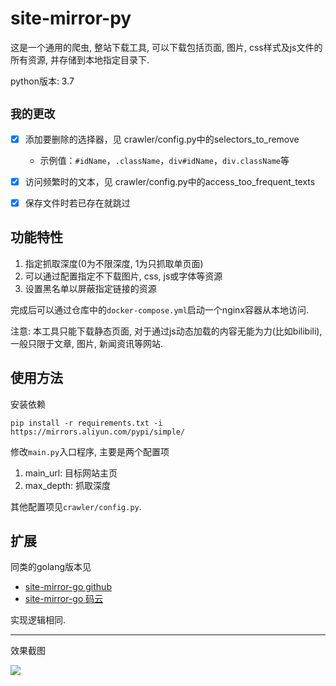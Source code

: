 # site-mirror-py

这是一个通用的爬虫, 整站下载工具, 可以下载包括页面, 图片, css样式及js文件的所有资源, 并存储到本地指定目录下. 

python版本: 3.7

## `我的更改`

- [x] 添加要删除的选择器，见 crawler/config.py中的selectors_to_remove
  - 示例值：`#idName`，`.className`，`div#idName`，`div.className`等
- [x] 访问频繁时的文本，见 crawler/config.py中的access_too_frequent_texts
- [x] 保存文件时若已存在就跳过


## 功能特性

1. 指定抓取深度(0为不限深度, 1为只抓取单页面)
2. 可以通过配置指定不下载图片, css, js或字体等资源
3. 设置黑名单以屏蔽指定链接的资源

完成后可以通过仓库中的`docker-compose.yml`启动一个nginx容器从本地访问.

注意: 本工具只能下载静态页面, 对于通过js动态加载的内容无能为力(比如bilibili), 一般只限于文章, 图片, 新闻资讯等网站.

## 使用方法

安装依赖

```
pip install -r requirements.txt -i https://mirrors.aliyun.com/pypi/simple/
```

修改`main.py`入口程序, 主要是两个配置项

1. main_url: 目标网站主页
2. max_depth: 抓取深度

其他配置项见`crawler/config.py`.

## 扩展

同类的golang版本见

- [site-mirror-go github](https://github.com/generals-space/site-mirror-go)
- [site-mirror-go 码云](https://gitee.com/generals-space/site-mirror-go)

实现逻辑相同.

------

效果截图

![](./doc/src/screenshot.jpg)